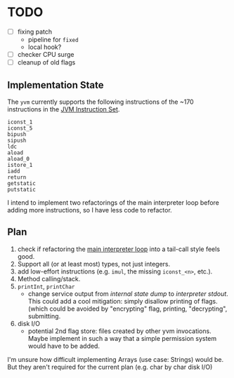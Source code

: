 # TODO

- [ ] fixing patch
    - pipeline for `fixed`
    - local hook?
- [ ] checker CPU surge
- [ ] cleanup of old flags

## Implementation State

The `yvm`  currently supports the following instructions of the ~170
instructions in the [JVM Instruction
Set](https://docs.oracle.com/javase/specs/jvms/se20/html/jvms-6.html#jvms-6.5).

```
iconst_1
iconst_5
bipush
sipush
ldc
aload
aload_0
istore_1
iadd
return
getstatic
putstatic
```

I intend to implement two refactorings of the main interpreter loop before
adding more instructions, so I have less code to refactor.

## Plan

1. check if refactoring the [main interpreter
   loop](https://github.com/enowars/enowars7-service-yvm/blob/79057e335b8a40cfcba80cde5245f4e96d2f7210/service/src/jinterpreter.ml#L29)
   into a tail-call style feels good.
1. Support all (or at least most) types, not just integers.
1. add low-effort instructions (e.g. `imul`, the missing `iconst_<n>`, etc.).
1. Method calling/stack.
1. `printInt`, `printChar`
    - change service output from _internal state dump_ to _interpreter stdout_.
      This could add a cool mitigation: simply disallow printing of flags.
      (which could be avoided by "encrypting" flag, printing, "decrypting",
      submitting.
1. disk I/O
    - potential 2nd flag store: files created by other yvm invocations. Maybe
      implement in such a way that a simple permission system would have to be
      added.

I'm unsure how difficult implementing Arrays (use case: Strings) would be.
But they aren't required for the current plan (e.g. char by char disk I/O)
